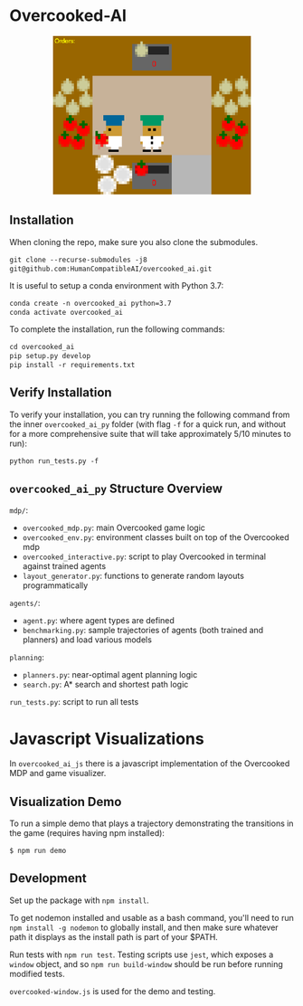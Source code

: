 # Overcooked-AI
<p align="center">
<img src="overcooked_ai_js/images/screenshot.png" width="350">
</p>

## Installation

When cloning the repo, make sure you also clone the submodules.

```
git clone --recurse-submodules -j8 git@github.com:HumanCompatibleAI/overcooked_ai.git
```

It is useful to setup a conda environment with Python 3.7:

```
conda create -n overcooked_ai python=3.7
conda activate overcooked_ai
```

To complete the installation, run the following commands:

```
cd overcooked_ai
pip setup.py develop
pip install -r requirements.txt
```

## Verify Installation

To verify your installation, you can try running the following command from the inner `overcooked_ai_py` folder (with flag `-f` for a quick run, and without for a more comprehensive suite that will take approximately 5/10 minutes to run):

```
python run_tests.py -f
```

## `overcooked_ai_py` Structure Overview

`mdp/`:
- `overcooked_mdp.py`: main Overcooked game logic
- `overcooked_env.py`: environment classes built on top of the Overcooked mdp
- `overcooked_interactive.py`: script to play Overcooked in terminal against trained agents
- `layout_generator.py`: functions to generate random layouts programmatically

`agents/`:
- `agent.py`: where agent types are defined
- `benchmarking.py`: sample trajectories of agents (both trained and planners) and load various models

`planning`:
- `planners.py`: near-optimal agent planning logic
- `search.py`: A* search and shortest path logic

`run_tests.py`: script to run all tests

# Javascript Visualizations

In `overcooked_ai_js` there is a javascript implementation of the Overcooked MDP and game visualizer.

## Visualization Demo
To run a simple demo that plays a trajectory demonstrating the
transitions in the game (requires having npm installed):
```
$ npm run demo
```

## Development
Set up the package with `npm install`.

To get nodemon installed and usable as a bash command, you'll need to run `npm install -g nodemon` to globally install, and then make sure whatever 
path it displays as the install path is part of your $PATH. 

Run tests with `npm run test`. Testing scripts use `jest`, which exposes a `window` object, and so
`npm run build-window` should be run before running modified tests.

`overcooked-window.js` is used for the demo and testing.
